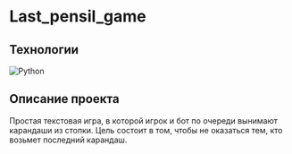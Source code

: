 # Last_pensil_game

## Технологии

![Python](https://img.shields.io/badge/python-3670A0?style=for-the-badge&logo=python&logoColor=ffdd54)

## Описание проекта

Простая текстовая игра, в которой игрок и бот по очереди вынимают карандаши из стопки. Цель состоит в том, чтобы не оказаться тем, кто возьмет последний карандаш.
